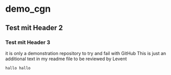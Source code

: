 # demo_cgn
## Test mit Header 2
### Test mit Header 3
it is only a demonstration repository to try and fail with GitHub
This is just an additional text in my readme file to be reviewed by Levent

`hallo hallo`
